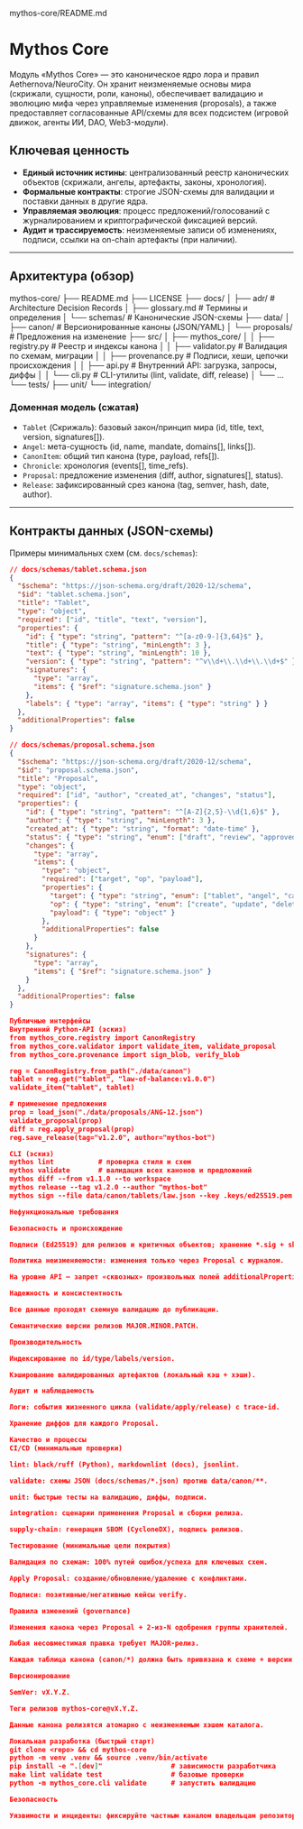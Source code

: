 mythos-core/README.md

# Mythos Core

Модуль «Mythos Core» — это каноническое ядро лора и правил Aethernova/NeuroCity. Он хранит неизменяемые основы мира (скрижали, сущности, роли, каноны), обеспечивает валидацию и эволюцию мифа через управляемые изменения (proposals), а также предоставляет согласованные API/схемы для всех подсистем (игровой движок, агенты ИИ, DAO, Web3-модули).

## Ключевая ценность

- **Единый источник истины**: централизованный реестр канонических объектов (скрижали, ангелы, артефакты, законы, хронология).
- **Формальные контракты**: строгие JSON-схемы для валидации и поставки данных в другие ядра.
- **Управляемая эволюция**: процесс предложений/голосований с журналированием и криптографической фиксацией версий.
- **Аудит и трассируемость**: неизменяемые записи об изменениях, подписи, ссылки на on-chain артефакты (при наличии).

---

## Архитектура (обзор)



mythos-core/
├── README.md
├── LICENSE
├── docs/
│ ├── adr/ # Architecture Decision Records
│ ├── glossary.md # Термины и определения
│ └── schemas/ # Канонические JSON-схемы
├── data/
│ ├── canon/ # Версионированные каноны (JSON/YAML)
│ └── proposals/ # Предложения на изменение
├── src/
│ ├── mythos_core/
│ │ ├── registry.py # Реестр и индексы канона
│ │ ├── validator.py # Валидация по схемам, миграции
│ │ ├── provenance.py # Подписи, хеши, цепочки происхождения
│ │ ├── api.py # Внутренний API: загрузка, запросы, диффы
│ │ └── cli.py # CLI-утилиты (lint, validate, diff, release)
│ └── ...
└── tests/
├── unit/
└── integration/


### Доменная модель (сжатая)

- `Tablet` (Скрижаль): базовый закон/принцип мира (id, title, text, version, signatures[]).
- `Angel`: мета-сущность (id, name, mandate, domains[], links[]).
- `CanonItem`: общий тип канона (type, payload, refs[]).
- `Chronicle`: хронология (events[], time_refs).
- `Proposal`: предложение изменения (diff, author, signatures[], status).
- `Release`: зафиксированный срез канона (tag, semver, hash, date, author).

---

## Контракты данных (JSON-схемы)

Примеры минимальных схем (см. `docs/schemas`):

```json
// docs/schemas/tablet.schema.json
{
  "$schema": "https://json-schema.org/draft/2020-12/schema",
  "$id": "tablet.schema.json",
  "title": "Tablet",
  "type": "object",
  "required": ["id", "title", "text", "version"],
  "properties": {
    "id": { "type": "string", "pattern": "^[a-z0-9-]{3,64}$" },
    "title": { "type": "string", "minLength": 3 },
    "text": { "type": "string", "minLength": 10 },
    "version": { "type": "string", "pattern": "^v\\d+\\.\\d+\\.\\d+$" },
    "signatures": {
      "type": "array",
      "items": { "$ref": "signature.schema.json" }
    },
    "labels": { "type": "array", "items": { "type": "string" } }
  },
  "additionalProperties": false
}

// docs/schemas/proposal.schema.json
{
  "$schema": "https://json-schema.org/draft/2020-12/schema",
  "$id": "proposal.schema.json",
  "title": "Proposal",
  "type": "object",
  "required": ["id", "author", "created_at", "changes", "status"],
  "properties": {
    "id": { "type": "string", "pattern": "^[A-Z]{2,5}-\\d{1,6}$" },
    "author": { "type": "string", "minLength": 3 },
    "created_at": { "type": "string", "format": "date-time" },
    "status": { "type": "string", "enum": ["draft", "review", "approved", "rejected", "merged"] },
    "changes": {
      "type": "array",
      "items": {
        "type": "object",
        "required": ["target", "op", "payload"],
        "properties": {
          "target": { "type": "string", "enum": ["tablet", "angel", "canon", "chronicle"] },
          "op": { "type": "string", "enum": ["create", "update", "delete"] },
          "payload": { "type": "object" }
        },
        "additionalProperties": false
      }
    },
    "signatures": {
      "type": "array",
      "items": { "$ref": "signature.schema.json" }
    }
  },
  "additionalProperties": false
}

Публичные интерфейсы
Внутренний Python-API (эскиз)
from mythos_core.registry import CanonRegistry
from mythos_core.validator import validate_item, validate_proposal
from mythos_core.provenance import sign_blob, verify_blob

reg = CanonRegistry.from_path("./data/canon")
tablet = reg.get("tablet", "law-of-balance:v1.0.0")
validate_item("tablet", tablet)

# применение предложения
prop = load_json("./data/proposals/ANG-12.json")
validate_proposal(prop)
diff = reg.apply_proposal(prop)
reg.save_release(tag="v1.2.0", author="mythos-bot")

CLI (эскиз)
mythos lint           # проверка стиля и схем
mythos validate       # валидация всех канонов и предложений
mythos diff --from v1.1.0 --to workspace
mythos release --tag v1.2.0 --author "mythos-bot"
mythos sign --file data/canon/tablets/law.json --key .keys/ed25519.pem

Нефункциональные требования

Безопасность и происхождение

Подписи (Ed25519) для релизов и критичных объектов; хранение *.sig + sha256.

Политика неизменяемости: изменения только через Proposal с журналом.

На уровне API — запрет «сквозных» произвольных полей additionalProperties=false.

Надежность и консистентность

Все данные проходят схемную валидацию до публикации.

Семантические версии релизов MAJOR.MINOR.PATCH.

Производительность

Индексирование по id/type/labels/version.

Кэширование валидированных артефактов (локальный кэш + хэши).

Аудит и наблюдаемость

Логи: события жизненного цикла (validate/apply/release) с trace-id.

Хранение диффов для каждого Proposal.

Качество и процессы
CI/CD (минимальные проверки)

lint: black/ruff (Python), markdownlint (docs), jsonlint.

validate: схемы JSON (docs/schemas/*.json) против data/canon/**.

unit: быстрые тесты на валидацию, диффы, подписи.

integration: сценарии применения Proposal и сборки релиза.

supply-chain: генерация SBOM (CycloneDX), подпись релизов.

Тестирование (минимальные цели покрытия)

Валидация по схемам: 100% путей ошибок/успеха для ключевых схем.

Apply Proposal: создание/обновление/удаление с конфликтами.

Подписи: позитивные/негативные кейсы verify.

Правила изменений (governance)

Изменения канона через Proposal + 2-из-N одобрения группы хранителей.

Любая несовместимая правка требует MAJOR-релиз.

Каждая таблица канона (canon/*) должна быть привязана к схеме + версии.

Версионирование

SemVer: vX.Y.Z.

Теги релизов mythos-core@vX.Y.Z.

Данные канона релизятся атомарно с неизменяемым хэшем каталога.

Локальная разработка (быстрый старт)
git clone <repo> && cd mythos-core
python -m venv .venv && source .venv/bin/activate
pip install -e ".[dev]"                 # зависимости разработчика
make lint validate test                 # базовые проверки
python -m mythos_core.cli validate      # запустить валидацию

Безопасность

Уязвимости и инциденты: фиксируйте частным каналом владельцам репозитория. Не размещайте приватные ключи и секреты в репозитории. Все ключи — только в безопасных хранилищах.